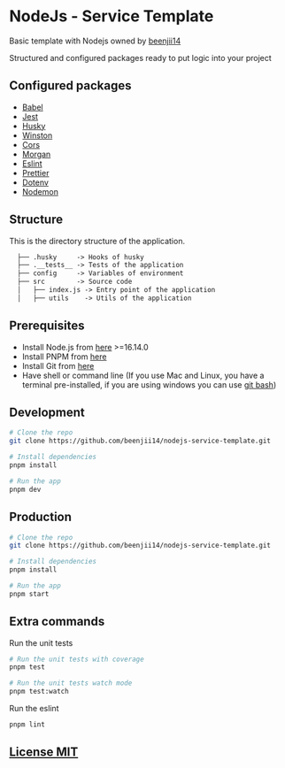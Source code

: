 # NodeJs - Service Template

Basic template with Nodejs owned by [beenjii14](https://github.com/beenjii14)

Structured and configured packages ready to put logic into your project

## Configured packages

- [Babel](https://babeljs.io/)
- [Jest](https://jestjs.io/)
- [Husky](https://typicode.github.io/husky/#/)
- [Winston](https://www.npmjs.com/package/winston)
- [Cors](https://www.npmjs.com/package/cors)
- [Morgan](https://www.npmjs.com/package/morgan)
- [Eslint](https://eslint.org/)
- [Prettier](https://prettier.io/)
- [Dotenv](https://www.npmjs.com/package/dotenv)
- [Nodemon](https://www.npmjs.com/package/nodemon)

## Structure

This is the directory structure of the application.

```txt
  ├── .husky     -> Hooks of husky
  ├── .__tests__ -> Tests of the application
  ├── config     -> Variables of environment
  ├── src        -> Source code
  │   ├── index.js -> Entry point of the application
  │   ├── utils    -> Utils of the application
```

## Prerequisites

- Install Node.js from [here](http://nodejs.org) >=16.14.0
- Install PNPM from [here](https://pnpm.io/es/installation)
- Install Git from [here](https://git-scm.com/downloads)
- Have shell or command line (If you use Mac and Linux, you have a terminal pre-installed, if you are using windows you can use [git bash](https://git-scm.com/downloads))

## Development

```bash
# Clone the repo
git clone https://github.com/beenjii14/nodejs-service-template.git

# Install dependencies
pnpm install

# Run the app
pnpm dev
```

## Production

```bash
# Clone the repo
git clone https://github.com/beenjii14/nodejs-service-template.git

# Install dependencies
pnpm install

# Run the app
pnpm start
```

## Extra commands

Run the unit tests

```bash
# Run the unit tests with coverage
pnpm test

# Run the unit tests watch mode
pnpm test:watch
```

Run the eslint

```bash
pnpm lint
```

## [License MIT](LICENSE)
